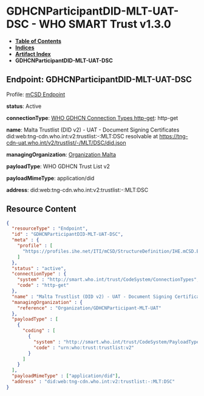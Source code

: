 # GDHCNParticipantDID-MLT-UAT-DSC - WHO SMART Trust v1.3.0

* [**Table of Contents**](toc.md)
* [**Indices**](indices.md)
* [**Artifact Index**](artifacts.md)
* **GDHCNParticipantDID-MLT-UAT-DSC**

## Endpoint: GDHCNParticipantDID-MLT-UAT-DSC

Profile: [mCSD Endpoint](https://profiles.ihe.net/ITI/mCSD/4.0.0/StructureDefinition-IHE.mCSD.Endpoint.html)

**status**: Active

**connectionType**: [WHO GDHCN Connection Types http-get](CodeSystem-ConnectionTypes.md#ConnectionTypes-http-get): http-get

**name**: Malta Trustlist (DID v2) - UAT - Document Signing Certificates did:web:tng-cdn.who.int:v2:trustlist:-:MLT:DSC resolvable at https://tng-cdn-uat.who.int/v2/trustlist/-/MLT/DSC/did.json

**managingOrganization**: [Organization Malta](Organization-GDHCNParticipant-MLT-UAT.md)

**payloadType**: WHO GDHCN Trust List v2

**payloadMimeType**: application/did

**address**: did:web:tng-cdn.who.int:v2:trustlist:-:MLT:DSC



## Resource Content

```json
{
  "resourceType" : "Endpoint",
  "id" : "GDHCNParticipantDID-MLT-UAT-DSC",
  "meta" : {
    "profile" : [
      "https://profiles.ihe.net/ITI/mCSD/StructureDefinition/IHE.mCSD.Endpoint"
    ]
  },
  "status" : "active",
  "connectionType" : {
    "system" : "http://smart.who.int/trust/CodeSystem/ConnectionTypes",
    "code" : "http-get"
  },
  "name" : "Malta Trustlist (DID v2) - UAT - Document Signing Certificates\ndid:web:tng-cdn.who.int:v2:trustlist:-:MLT:DSC\nresolvable at https://tng-cdn-uat.who.int/v2/trustlist/-/MLT/DSC/did.json",
  "managingOrganization" : {
    "reference" : "Organization/GDHCNParticipant-MLT-UAT"
  },
  "payloadType" : [
    {
      "coding" : [
        {
          "system" : "http://smart.who.int/trust/CodeSystem/PayloadTypes",
          "code" : "urn:who:trust:trustlist:v2"
        }
      ]
    }
  ],
  "payloadMimeType" : ["application/did"],
  "address" : "did:web:tng-cdn.who.int:v2:trustlist:-:MLT:DSC"
}

```

